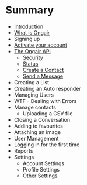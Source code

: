 # Summary

* [Introduction](README.md)
* [What is Ongair](chapter1.md)
* Signing up
* [Activate your account](activate_your_account.md)
* [The Ongair API](API_overview.md)
   * [Security](API_security.md)
   * [Status](API_status.md)
   * [Create a Contact](API_create_a_contact.md)
   * [Send a Message](API_send_a_message.md)
* Creating a List
* Creating an Auto responder
* Managing Users
* WTF - Dealing with Errors
* Manage contacts
   * Uploading a CSV file
* Closing a Conversation
* Adding to favourites
* Attaching an image
* User Management
* Logging in for the first time
* Reports
* Settings
   * Account Settings
   * Profile Settings
   * Other Settings

